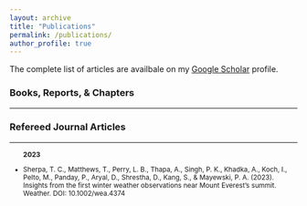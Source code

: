 ```yaml
---
layout: archive
title: "Publications"
permalink: /publications/
author_profile: true
---
```


 <div class="wordwrap">The complete list of articles are availbale on my <a href="{{site.author.googlescholar}}" target="_blank">Google Scholar</a> profile.</div>

 <h3 id="Edu">Books, Reports, & Chapters</h3>
 <hr style="border-color: darkgrey; color: darkgrey; background-color: darkgrey:">


 <h3 id="Edu">Refereed Journal Articles</h3>
 <hr style="border-color: darkgrey; color: darkgrey; background-color: darkgrey:">

 <ul>
 <small><b><left>2023</b></left>
   
<li><p>Sherpa, T. C., Matthews, T., Perry, L. B., Thapa, A., Singh, P. K., Khadka, A., Koch, I., Pelto, M., Panday, P., Aryal, D., Shrestha, D., Kang, S., & Mayewski, P. A. (2023). Insights from the first winter weather observations near Mount Everest’s summit. Weather. DOI: 10.1002/wea.4374</p></li>

​

</small>
</ul>

